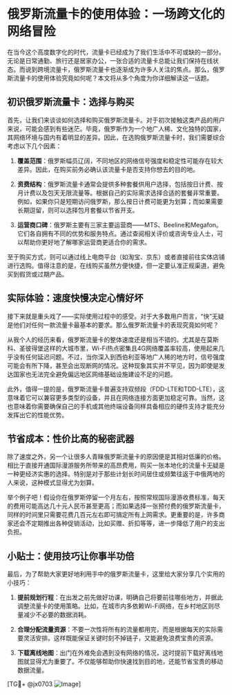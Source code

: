 # 俄罗斯流量卡的使用体验：一场跨文化的网络冒险

在当今这个高度数字化的时代，流量卡已经成为了我们生活中不可或缺的一部分。无论是日常通勤、旅行还是居家办公，一张合适的流量卡总能让我们保持在线状态。而说到跨境流量卡，俄罗斯流量卡也逐渐成为许多人关注的焦点。那么，俄罗斯流量卡的使用体验究竟如何呢？本文将从多个角度为你详细解读这一话题。

## 初识俄罗斯流量卡：选择与购买

首先，让我们来谈谈如何选择和购买俄罗斯流量卡。对于初次接触这类产品的用户来说，可能会感到有些迷茫。毕竟，俄罗斯作为一个地广人稀、文化独特的国家，其网络环境与国内有着明显的差异。因此，在选购俄罗斯流量卡时，我们需要综合考虑以下几个因素：

1. **覆盖范围**：俄罗斯幅员辽阔，不同地区的网络信号强度和稳定性可能存在较大差异。因此，在购买前务必确认该流量卡是否支持你想去的目的地。
   
2. **资费结构**：俄罗斯流量卡通常会提供多种套餐供用户选择，包括按日计费、按月计费以及包天无限流量等。根据自己的实际需求选择合适的套餐非常重要。例如，如果你只是短期访问俄罗斯，那么按日计费可能更为划算；而如果需要长期逗留，则可以选择包月套餐以节省开支。

3. **运营商口碑**：俄罗斯主要有三家主要运营商——MTS、Beeline和Megafon。它们各自拥有不同的优势和服务特点。通过查阅相关评价或咨询专业人士，可以帮助你更好地了解哪家运营商更适合你的需求。

至于购买方式，则可以通过线上电商平台（如淘宝、京东）或者直接前往实体店铺进行选购。值得注意的是，在线购买虽然方便快捷，但一定要认准正规渠道，避免买到假货或过期产品。

## 实际体验：速度快慢决定心情好坏

接下来就是重头戏了——实际使用过程中的感受。对于大多数用户而言，“快”无疑是他们对任何一款流量卡最基本的要求。那么俄罗斯流量卡的表现究竟如何呢？

从我个人的经历来看，俄罗斯流量卡的整体速度还是相当不错的。尤其是在莫斯科、圣彼得堡这样的大城市里，Wi-Fi热点密集且4G网络覆盖率较高，使用起来几乎没有任何延迟问题。不过，当你深入到西伯利亚等地广人稀的地方时，信号强度可能会有所下降，甚至会出现断网的情况。这种现象其实并不罕见，因为即使是发达国家也无法完全避免偏远地区网络基础设施建设不足的问题。

此外，值得一提的是，俄罗斯流量卡普遍支持双频段（FDD-LTE和TDD-LTE），这意味着它可以兼容更多类型的设备，并且在网络连接方面更加稳定可靠。当然，这也意味着你需要确保自己的手机或其他终端设备同样具备相应的硬件支持才能充分发挥出它的性能优势。

## 节省成本：性价比高的秘密武器

除了速度之外，另一个让很多人青睐俄罗斯流量卡的原因便是其相对低廉的价格。相比于直接开通国际漫游服务所带来的高昂费用，购买一张本地化的流量卡无疑是一种更经济实惠的选择。特别是对于那些计划长时间居住或频繁往返于中俄两地的人来说，这种模式显得尤为划算。

举个例子吧！假设你在俄罗斯停留一个月左右，按照常规国际漫游收费标准，每天的费用可能高达几十元人民币甚至更高；而如果选择一张预付费的俄罗斯流量卡，同样的时间里只需要花费几百元左右即可搞定所有上网需求。更重要的是，许多商家还会不定期推出各种促销活动，比如买赠、折扣等等，进一步降低了用户的支出负担。

## 小贴士：使用技巧让你事半功倍

最后，为了帮助大家更好地利用手中的俄罗斯流量卡，这里给大家分享几个实用的小技巧：

1. **提前规划行程**：在出发之前先做好功课，明确自己将要前往哪些地方，并据此调整流量卡的使用策略。比如，在城市内多依赖Wi-Fi网络，在乡村地区则尽量减少不必要的数据消耗。

2. **合理分配流量资源**：不要一次性将所有的流量都用完，而是根据每天的实际需要灵活安排。这样既能保证关键时刻不掉链子，又能避免浪费宝贵的资源。

3. **下载离线地图**：出门在外难免会遇到没有网络的情况，这时提前下载好离线地图就显得尤为重要了。不仅能够帮助你快速找到目的地，还能节省宝贵的移动数据流量。

[TG💪+ @jx0703 ![Image](https://github.com/user-attachments/assets/dbca1d08-cadb-493c-b0ec-ad6f7a83f270)]